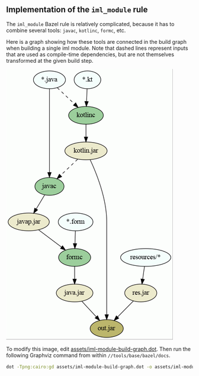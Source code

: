 Implementation of the `iml_module` rule
---
The `iml_module` Bazel rule is relatively complicated, because it has to combine
several tools: `javac`, `kotlinc`, `formc`, etc.

Here is a graph showing how these tools are connected in the build graph when
building a single iml module. Note that dashed lines represent inputs that are
used as compile-time dependencies, but are not themselves transformed at the
given build step.

![](assets/iml-module-build-graph.png)

To modify this image, edit [assets/iml-module-build-graph.dot](assets/iml-module-build-graph.dot).
Then run the following Graphviz command from within `//tools/base/bazel/docs`.
```bash
dot -Tpng:cairo:gd assets/iml-module-build-graph.dot -o assets/iml-module-build-graph.png
```
